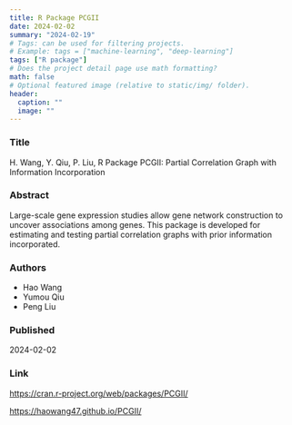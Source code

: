 ```yaml
---
title: R Package PCGII
date: 2024-02-02
summary: "2024-02-19"
# Tags: can be used for filtering projects.
# Example: tags = ["machine-learning", "deep-learning"]
tags: ["R package"]
# Does the project detail page use math formatting?
math: false
# Optional featured image (relative to static/img/ folder).
header:
  caption: ""
  image: ""
---
```


### Title

H. Wang, Y. Qiu, P. Liu, R Package PCGII: Partial Correlation Graph with Information Incorporation


### Abstract

Large-scale gene expression studies allow gene network construction to uncover associations among genes. This package is developed for estimating and testing partial correlation graphs with prior information incorporated.

### Authors

  - Hao Wang
  - Yumou Qiu 
  - Peng Liu


### Published
2024-02-02

### Link
https://cran.r-project.org/web/packages/PCGII/

https://haowang47.github.io/PCGII/

